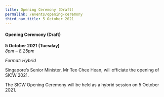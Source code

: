 ```yaml
---
title: Opening Ceremony (Draft)
permalink: /events/opening-ceremony
third_nav_title: 5 October 2021
---
```

#### **Opening Ceremony (Draft)**

**5 October 2021 (Tuesday)**  
*8pm – 8.25pm*

*Format: Hybrid*

Singapore’s Senior Minister, Mr Teo Chee Hean, will officiate the opening of SICW 2021.

The SICW Opening Ceremony will be held as a hybrid session on 5 October 2021.